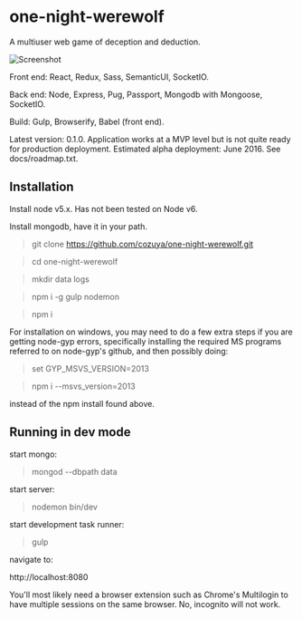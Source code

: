 one-night-werewolf
======================

A multiuser web game of deception and deduction.

![Screenshot](http://i.imgur.com/da9LDq6.png)

Front end: React, Redux, Sass, SemanticUI, SocketIO.

Back end: Node, Express, Pug, Passport, Mongodb with Mongoose, SocketIO.

Build: Gulp, Browserify, Babel (front end).

Latest version: 0.1.0.  Application works at a MVP level but is not quite ready for production deployment. Estimated alpha deployment: June 2016.  See docs/roadmap.txt.

## Installation ##

Install node v5.x.  Has not been tested on Node v6.

Install mongodb, have it in your path.

> git clone https://github.com/cozuya/one-night-werewolf.git

> cd one-night-werewolf

> mkdir data logs

> npm i -g gulp nodemon

> npm i

For installation on windows, you may need to do a few extra steps if you are getting node-gyp errors, specifically installing the required MS programs referred to on node-gyp's github, and then possibly doing:

> set GYP_MSVS_VERSION=2013

> npm i --msvs_version=2013

instead of the npm install found above.

## Running in dev mode ##

start mongo:

> mongod --dbpath data

start server:

> nodemon bin/dev

start development task runner:

> gulp

navigate to:

http://localhost:8080

You'll most likely need a browser extension such as Chrome's Multilogin to have multiple sessions on the same browser.  No, incognito will not work.